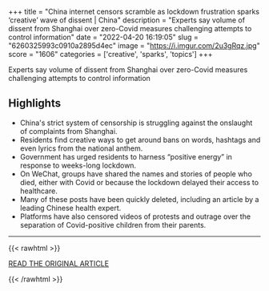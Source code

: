 +++
title = "China internet censors scramble as lockdown frustration sparks ‘creative’ wave of dissent | China"
description = "Experts say volume of dissent from Shanghai over zero-Covid measures challenging attempts to control information"
date = "2022-04-20 16:19:05"
slug = "6260325993c0910a2895d4ec"
image = "https://i.imgur.com/2u3gRqz.jpg"
score = "1606"
categories = ['creative', 'sparks', 'topics']
+++

Experts say volume of dissent from Shanghai over zero-Covid measures challenging attempts to control information

## Highlights

- China's strict system of censorship is struggling against the onslaught of complaints from Shanghai.
- Residents find creative ways to get around bans on words, hashtags and even lyrics from the national anthem.
- Government has urged residents to harness “positive energy” in response to weeks-long lockdown.
- On WeChat, groups have shared the names and stories of people who died, either with Covid or because the lockdown delayed their access to healthcare.
- Many of these posts have been quickly deleted, including an article by a leading Chinese health expert.
- Platforms have also censored videos of protests and outrage over the separation of Covid-positive children from their parents.

---

{{< rawhtml >}}
  <p class="article-category">
    <a target="_blank" href="https://www.theguardian.com/world/2022/apr/20/china-internet-censors-scramble-as-lockdown-frustration-sparks-creative-wave-of-dissent">READ THE ORIGINAL ARTICLE</a>
  </p>
{{< /rawhtml >}}
